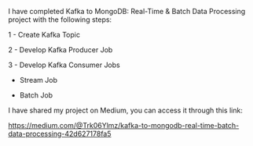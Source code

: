 
I have completed Kafka to MongoDB: Real-Time & Batch Data Processing project with the following steps:

1 - Create Kafka Topic

2 - Develop Kafka Producer Job

3 - Develop Kafka Consumer Jobs

- Stream Job
  
- Batch Job

I have shared my project on Medium, you can access it through this link:

https://medium.com/@Trk06Ylmz/kafka-to-mongodb-real-time-batch-data-processing-42d627178fa5
